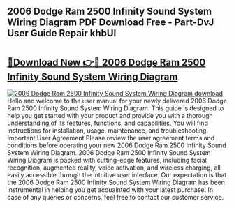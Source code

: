## 2006 Dodge Ram 2500 Infinity Sound System Wiring Diagram PDF Download Free - Part-DvJ User Guide Repair khbUI

# <h2><a href="http://dfrtpx.blite.top/?on=2006+Dodge+Ram+2500+Infinity+Sound+System+Wiring+Diagram">🔗Download New 👉🔴 2006 Dodge Ram 2500 Infinity Sound System Wiring Diagram</a></h2>

[![2006 Dodge Ram 2500 Infinity Sound System Wiring Diagram download](https://i.imgur.com/lujVjoI.png)](http://dfrtpx.blite.top/?on=2006+Dodge+Ram+2500+Infinity+Sound+System+Wiring+Diagram)
Hello and welcome to the user manual for your newly delivered 2006 Dodge Ram 2500 Infinity Sound System Wiring Diagram. This guide is designed to help you get started with your product and provide you with a thorough understanding of its features, functions, and capabilities. You will find instructions for installation, usage, maintenance, and troubleshooting. Important User Agreement Please review the user agreement terms and conditions before operating your new 2006 Dodge Ram 2500 Infinity Sound System Wiring Diagram. 2006 Dodge Ram 2500 Infinity Sound System Wiring Diagram is packed with cutting-edge features, including facial recognition, augmented reality, voice activation, and wireless charging, all easily accessible through the intuitive user interface. Our expectation is that the 2006 Dodge Ram 2500 Infinity Sound System Wiring Diagram has been instrumental in helping you get acquainted with your latest purchase. In case of any queries or concerns, feel free to contact our customer service.
